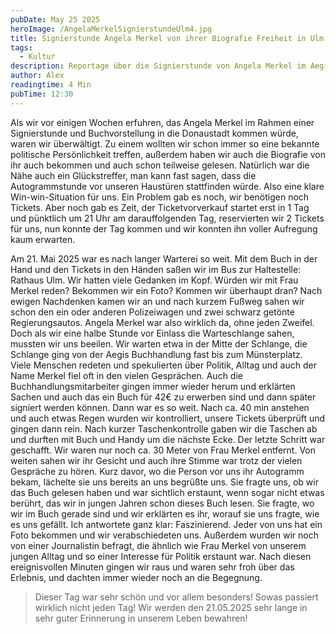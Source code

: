 ```yaml
---
pubDate: May 25 2025
heroImage: /AngelaMerkelSignierstundeUlm4.jpg
title: Signierstunde Angela Merkel von ihrer Biografie Freiheit in Ulm
tags:
  - Kultur
description: Reportage über die Signierstunde von Angela Merkel im Aegis Cafe in Ulm am 21. Mai 2025
author: Alex
readingtime: 4 Min
pubTime: 12:30
---
```


Als wir vor einigen Wochen erfuhren, das Angela Merkel im Rahmen einer Signierstunde und Buchvorstellung in die Donaustadt kommen würde, waren wir überwältigt. Zu einem wollten wir schon immer so eine bekannte politische Persönlichkeit treffen, außerdem haben wir auch die Biografie von ihr auch bekommen und auch schon teilweise gelesen. Natürlich war die Nähe auch ein Glückstreffer, man kann fast sagen, dass die Autogrammstunde vor unseren Haustüren stattfinden würde. Also eine klare Win-win-Situation für uns. Ein Problem gab es noch, wir benötigen noch Tickets. Aber noch gab es Zeit, der Ticketvorverkauf startet erst in 1 Tag und pünktlich um 21 Uhr am darauffolgenden Tag, reservierten wir 2 Tickets für uns, nun konnte der Tag kommen und wir konnten ihn voller Aufregung kaum erwarten.

Am 21. Mai 2025 war es nach langer Warterei so weit. Mit dem Buch in der Hand und den Tickets in den Händen saßen wir im Bus zur Haltestelle: Rathaus Ulm. Wir hatten viele Gedanken im Kopf. Würden wir mit Frau Merkel reden? Bekommen wir ein Foto? Kommen wir überhaupt dran? Nach ewigen Nachdenken kamen wir an und nach kurzem Fußweg sahen wir schon den ein oder anderen Polizeiwagen und zwei schwarz getönte Regierungsautos. Angela Merkel war also wirklich da, ohne jeden Zweifel. Doch als wir eine halbe Stunde vor Einlass die Warteschlange sahen, mussten wir uns beeilen. Wir warten etwa in der Mitte der Schlange, die Schlange ging von der Aegis Buchhandlung fast bis zum Münsterplatz. Viele Menschen redeten und spekulierten über Politik, Alltag und auch der Name Merkel fiel oft in den vielen Gesprächen. Auch die Buchhandlungsmitarbeiter gingen immer wieder herum und erklärten Sachen und auch das ein Buch für 42€ zu erwerben sind und dann später signiert werden können.
Dann war es so weit. Nach ca. 40 min anstehen und auch etwas Regen wurden wir kontrolliert, unsere Tickets überprüft und gingen dann rein. Nach kurzer Taschenkontrolle gaben wir die Taschen ab und durften mit Buch und Handy um die nächste Ecke. Der letzte Schritt war geschafft. Wir waren nur noch ca. 30 Meter von Frau Merkel entfernt. Von weiten sahen wir ihr Gesicht und auch ihre Stimme war trotz der vielen Gespräche zu hören. Kurz davor, wo die Person vor uns ihr Autogramm bekam, lächelte sie uns bereits an uns begrüßte uns. Sie fragte uns, ob wir das Buch gelesen haben und war sichtlich erstaunt, wenn sogar nicht etwas berührt, das wir in jungen Jahren schon dieses Buch lesen. Sie fragte, wo wir im Buch gerade sind und wir erklärten es ihr, worauf sie uns fragte, wie es uns gefällt. Ich antwortete ganz klar: Faszinierend. Jeder von uns hat ein Foto bekommen und wir verabschiedeten uns. Außerdem wurden wir noch von einer Journalistin befragt, die ähnlich wie Frau Merkel von unserem jungen Alltag und so einer Interesse für Politik erstaunt war. Nach diesen ereignisvollen Minuten gingen wir raus und waren sehr froh über das Erlebnis, und dachten immer wieder noch an die Begegnung.

> Dieser Tag war sehr schön und vor allem besonders! Sowas passiert wirklich nicht jeden Tag! Wir werden den 21.05.2025 sehr lange in sehr guter Erinnerung in unserem Leben bewahren!
